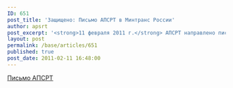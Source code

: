 ```yaml
---
ID: 651
post_title: 'Защищено: Письмо АПСРТ в Минтранс России'
author: apsrt
post_excerpt: '<strong>11 февраля 2011 г.</strong> АПСРТ направлено письмо в Минтранс России за № 2-02/32 с замечаниями и предложениями по проекту приказа министерства «Об утверждении Требований по обеспечению транспортной безопасности, учитывающих уровни безопасности для различных категорий объектов транспортной инфраструктуры и транспортных средств морского и речного транспорта» (размещен на сайте Минтранса России 31.01.11).'
layout: post
permalink: /base/articles/651
published: true
post_date: 2011-02-11 16:48:00
---
```

<a href="http://www.apsrt.ru/docs/mintrans1102.doc">Письмо АПСРТ</a>